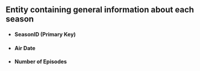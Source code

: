 ## Entity containing general information about each season

- #### SeasonID (Primary Key)
- #### Air Date
- #### Number of Episodes